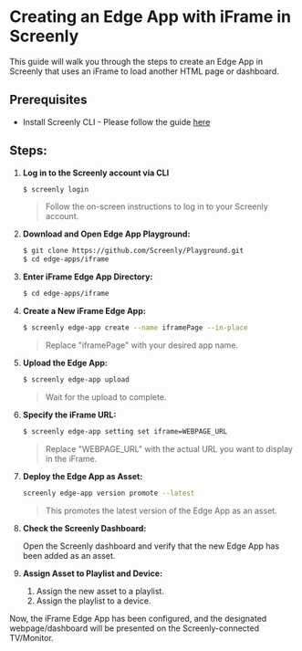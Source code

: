# Creating an Edge App with iFrame in Screenly

This guide will walk you through the steps to create an Edge App in Screenly that uses an iFrame to load another HTML page or dashboard.

## Prerequisites
* Install Screenly CLI - Please follow the guide [here](https://github.com/Screenly/cli)

## Steps:

1. **Log in to the Screenly account via CLI**

   ```bash
   $ screenly login
   ```

   > Follow the on-screen instructions to log in to your Screenly account.

2. **Download and Open Edge App Playground:**

   ```bash
   $ git clone https://github.com/Screenly/Playground.git
   $ cd edge-apps/iframe
   ```

3. **Enter iFrame Edge App Directory:**

   ```bash
   $ cd edge-apps/iframe
   ```

4. **Create a New iFrame Edge App:**

   ```bash
   $ screenly edge-app create --name iframePage --in-place
   ```

   > Replace "iframePage" with your desired app name.

5. **Upload the Edge App:**

   ```bash
   $ screenly edge-app upload
   ```

   > Wait for the upload to complete.

6. **Specify the iFrame URL:**

   ```bash
   $ screenly edge-app setting set iframe=WEBPAGE_URL
   ```

   > Replace "WEBPAGE_URL" with the actual URL you want to display in the iFrame.

7. **Deploy the Edge App as Asset:**

   ```bash
   screenly edge-app version promote --latest
   ```

   > This promotes the latest version of the Edge App as an asset.

8. **Check the Screenly Dashboard:**

   Open the Screenly dashboard and verify that the new Edge App has been added as an asset.

9. **Assign Asset to Playlist and Device:**

   1. Assign the new asset to a playlist.
   2. Assign the playlist to a device.

Now, the iFrame Edge App has been configured, and the designated webpage/dashboard will be presented on the Screenly-connected TV/Monitor.
